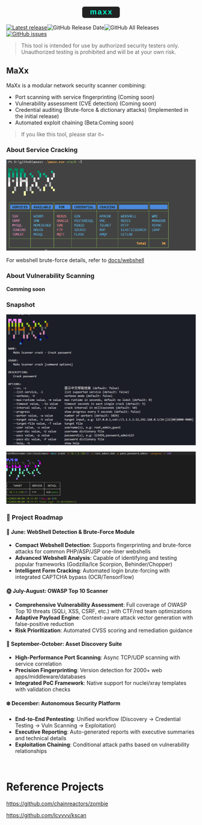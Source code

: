 <p align="center"> <img src="static/images/maxx_logo.svg" width="100px" alt="milkyway"> </p>

[![Latest release](https://img.shields.io/github/v/release/dusbot/maxx)](https://github.com/dusbot/maxx/releases/latest)![GitHub Release Date](https://img.shields.io/github/release-date/dusbot/maxx)![GitHub All Releases](https://img.shields.io/github/downloads/dusbot/maxx/total)[![GitHub issues](https://img.shields.io/github/issues/dusbot/maxx)](https://github.com/dusbot/maxx/issues)

> This tool is intended for use by authorized security testers only. Unauthorized testing is prohibited and will be at your own risk.

## MaXx

MaXx is a modular network security scanner combining:

-   Port scanning with service fingerprinting (Coming soon)
-   Vulnerability assessment (CVE detection) (Coming soon)
-   Credential auditing (Brute-force & dictionary attacks) (Implemented in the initial release)
-   Automated exploit chaining (Beta:Coming soon)

> If you like this tool, please star it~

### About Service Cracking

![](static/images/crack_services.png)

For webshell brute-force details, refer to [docs/webshell](docs/webshell.md)

### About Vulnerability Scanning

**Comming soon**

### Snapshot

![](static/images/help.png)

![](static/images/run.png)

### 🚀 Project Roadmap

#### 📅 June: WebShell Detection & Brute-Force Module

-   **Compact Webshell Detection**: Supports fingerprinting and brute-force attacks for common PHP/ASP/JSP one-liner webshells
-   **Advanced Webshell Analysis**: Capable of identifying and testing popular frameworks (Godzilla/Ice Scorpion, Behinder/Chopper)
-   **Intelligent Form Cracking**: Automated login brute-forcing with integrated CAPTCHA bypass (OCR/TensorFlow)

#### 🌞 July-August: OWASP Top 10 Scanner

-   **Comprehensive Vulnerability Assessment**: Full coverage of OWASP Top 10 threats (SQLi, XSS, CSRF, etc.) with CTF/red team optimizations
-   **Adaptive Payload Engine**: Context-aware attack vector generation with false-positive reduction
-   **Risk Prioritization**: Automated CVSS scoring and remediation guidance

#### 🍂 September-October: Asset Discovery Suite

-   **High-Performance Port Scanning**: Async TCP/UDP scanning with service correlation
-   **Precision Fingerprinting**: Version detection for 2000+ web apps/middleware/databases
-   **Integrated PoC Framework**: Native support for nuclei/xray templates with validation checks

#### ❄️ December: Autonomous Security Platform

-   **End-to-End Pentesting**: Unified workflow (Discovery → Credential Testing → Vuln Scanning → Exploitation)
-   **Executive Reporting**: Auto-generated reports with executive summaries and technical details
-   **Exploitation Chaining**: Conditional attack paths based on vulnerability relationships

<br/>

# Reference Projects

https://github.com/chainreactors/zombie

https://github.com/lcvvvv/kscan
